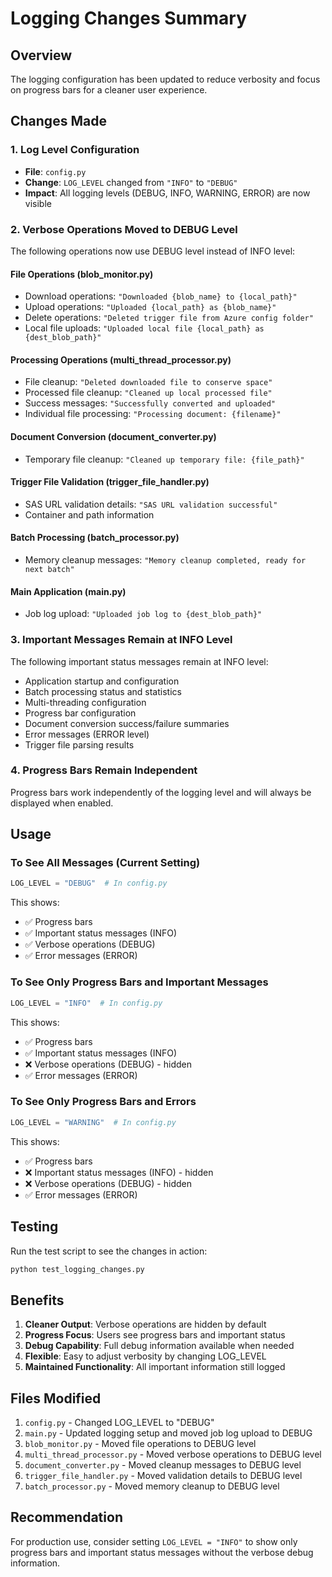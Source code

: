 # Logging Changes Summary

## Overview
The logging configuration has been updated to reduce verbosity and focus on progress bars for a cleaner user experience.

## Changes Made

### 1. Log Level Configuration
- **File**: `config.py`
- **Change**: `LOG_LEVEL` changed from `"INFO"` to `"DEBUG"`
- **Impact**: All logging levels (DEBUG, INFO, WARNING, ERROR) are now visible

### 2. Verbose Operations Moved to DEBUG Level
The following operations now use DEBUG level instead of INFO level:

#### File Operations (blob_monitor.py)
- Download operations: `"Downloaded {blob_name} to {local_path}"`
- Upload operations: `"Uploaded {local_path} as {blob_name}"`
- Delete operations: `"Deleted trigger file from Azure config folder"`
- Local file uploads: `"Uploaded local file {local_path} as {dest_blob_path}"`

#### Processing Operations (multi_thread_processor.py)
- File cleanup: `"Deleted downloaded file to conserve space"`
- Processed file cleanup: `"Cleaned up local processed file"`
- Success messages: `"Successfully converted and uploaded"`
- Individual file processing: `"Processing document: {filename}"`

#### Document Conversion (document_converter.py)
- Temporary file cleanup: `"Cleaned up temporary file: {file_path}"`

#### Trigger File Validation (trigger_file_handler.py)
- SAS URL validation details: `"SAS URL validation successful"`
- Container and path information

#### Batch Processing (batch_processor.py)
- Memory cleanup messages: `"Memory cleanup completed, ready for next batch"`

#### Main Application (main.py)
- Job log upload: `"Uploaded job log to {dest_blob_path}"`

### 3. Important Messages Remain at INFO Level
The following important status messages remain at INFO level:
- Application startup and configuration
- Batch processing status and statistics
- Multi-threading configuration
- Progress bar configuration
- Document conversion success/failure summaries
- Error messages (ERROR level)
- Trigger file parsing results

### 4. Progress Bars Remain Independent
Progress bars work independently of the logging level and will always be displayed when enabled.

## Usage

### To See All Messages (Current Setting)
```python
LOG_LEVEL = "DEBUG"  # In config.py
```
This shows:
- ✅ Progress bars
- ✅ Important status messages (INFO)
- ✅ Verbose operations (DEBUG)
- ✅ Error messages (ERROR)

### To See Only Progress Bars and Important Messages
```python
LOG_LEVEL = "INFO"  # In config.py
```
This shows:
- ✅ Progress bars
- ✅ Important status messages (INFO)
- ❌ Verbose operations (DEBUG) - hidden
- ✅ Error messages (ERROR)

### To See Only Progress Bars and Errors
```python
LOG_LEVEL = "WARNING"  # In config.py
```
This shows:
- ✅ Progress bars
- ❌ Important status messages (INFO) - hidden
- ❌ Verbose operations (DEBUG) - hidden
- ✅ Error messages (ERROR)

## Testing

Run the test script to see the changes in action:
```bash
python test_logging_changes.py
```

## Benefits

1. **Cleaner Output**: Verbose operations are hidden by default
2. **Progress Focus**: Users see progress bars and important status
3. **Debug Capability**: Full debug information available when needed
4. **Flexible**: Easy to adjust verbosity by changing LOG_LEVEL
5. **Maintained Functionality**: All important information still logged

## Files Modified

1. `config.py` - Changed LOG_LEVEL to "DEBUG"
2. `main.py` - Updated logging setup and moved job log upload to DEBUG
3. `blob_monitor.py` - Moved file operations to DEBUG level
4. `multi_thread_processor.py` - Moved verbose operations to DEBUG level
5. `document_converter.py` - Moved cleanup messages to DEBUG level
6. `trigger_file_handler.py` - Moved validation details to DEBUG level
7. `batch_processor.py` - Moved memory cleanup to DEBUG level

## Recommendation

For production use, consider setting `LOG_LEVEL = "INFO"` to show only progress bars and important status messages without the verbose debug information. 